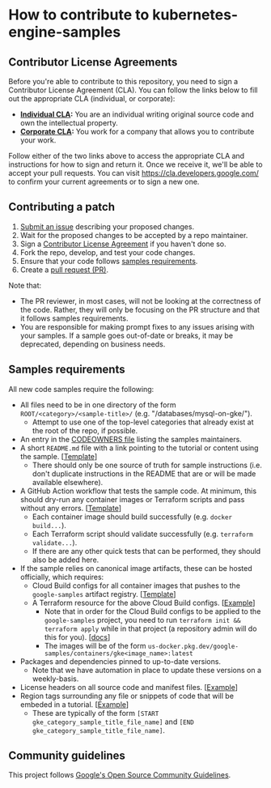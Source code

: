 # How to contribute to kubernetes-engine-samples

## Contributor License Agreements

Before you're able to contribute to this repository, you need to sign a Contributor License Agreement (CLA).
You can follow the links below to fill out the appropriate CLA (individual, or corporate):

* **[Individual CLA](https://developers.google.com/open-source/cla/individual):**
  You are an individual writing original source code and own the intellectual property.
* **[Corporate CLA](https://developers.google.com/open-source/cla/corporate):**
  You work for a company that allows you to contribute your work.

Follow either of the two links above to access the appropriate CLA and instructions for how to sign and
return it. Once we receive it, we'll be able to accept your pull requests. You can visit
<https://cla.developers.google.com/> to confirm your current agreements or to sign a new one.

## Contributing a patch

1. [Submit an issue](https://github.com/GoogleCloudPlatform/kubernetes-engine-samples/issues/new) describing your proposed changes.
1. Wait for the proposed changes to be accepted by a repo maintainer.
1. Sign a [Contributor License Agreement](#contributor-license-agreements) if you haven't done so.
1. Fork the repo, develop, and test your code changes.
1. Ensure that your code follows [samples requirements](#samples-requirements).
1. Create a [pull request (PR)](https://github.com/GoogleCloudPlatform/kubernetes-engine-samples/compare).

Note that:
- The PR reviewer, in most cases, will not be looking at the correctness of the code. Rather, they
  will only be focusing on the PR structure and that it follows samples requirements.
- You are responsible for making prompt fixes to any issues arising with your samples. If a sample
  goes out-of-date or breaks, it may be deprecated, depending on business needs.

## Samples requirements

All new code samples require the following:
- All files need to be in one directory of the form `ROOT/<category>/<sample-title>/` (e.g. "/databases/mysql-on-gke/").
  - Attempt to use one of the top-level categories that already exist at the root of the repo, if possible.
- An entry in the [CODEOWNERS file](/.github/CODEOWNERS) listing the samples maintainers.
- A short `README.md` file with a link pointing to the tutorial or content using the sample.
  [[Template](https://github.com/GoogleCloudPlatform/kubernetes-engine-samples/blob/main/.github/new-samples-templates/README.md)]
  - There should only be one source of truth for sample instructions (i.e. don't duplicate
    instructions in the README that are or will be made available elsewhere).
- A GitHub Action workflow that tests the sample code. At minimum, this should
  dry-run any container images or Terraform scripts and pass without any errors.
  [[Template](https://github.com/GoogleCloudPlatform/kubernetes-engine-samples/blob/main/.github/new-samples-templates/workflow.yml)]
  - Each container image should build successfully (e.g. `docker build...`).
  - Each Terraform script should validate successfully (e.g. `terraform validate...`).
  - If there are any other quick tests that can be performed, they should also be added here.
- If the sample relies on canonical image artifacts, these can be hosted officially, which requires:
  - Cloud Build configs for all container images that pushes to the `google-samples` artifact registry.
  [[Template](https://github.com/GoogleCloudPlatform/kubernetes-engine-samples/blob/main/.github/new-samples-templates/cloudbuild.yaml)]
  - A Terraform resource for the above Cloud Build configs.
  [[Example](https://github.com/GoogleCloudPlatform/kubernetes-engine-samples/blob/main/.github/terraform/google-cloud-build-triggers.tf#L194-L207)]
    - Note that in order for the Cloud Build configs to be applied to the
      `google-samples` project, you need to run `terraform init && terraform apply`
      while in that project (a repository admin will do this for you). [[docs](/.github/terraform/README.md)]
    - The images will be of the form `us-docker.pkg.dev/google-samples/containers/gke<image_name>:latest`
- Packages and dependencies pinned to up-to-date versions.
  - Note that we have automation in place to update these versions on a weekly-basis.
- License headers on all source code and manifest files.
  [[Example](https://github.com/GoogleCloudPlatform/kubernetes-engine-samples/blob/main/.github/new-samples-templates/cloudbuild.yaml#L1-L13)]
- Region tags surrounding any file or snippets of code that will be embeded in a tutorial.
  [[Example](https://github.com/GoogleCloudPlatform/kubernetes-engine-samples/blob/main/ai-ml/llm-multiple-gpus/llm-service.yaml#L15-L28)]
  - These are typically of the form `[START gke_category_sample_title_file_name]` and
    `[END gke_category_sample_title_file_name]`.

## Community guidelines

This project follows [Google's Open Source Community Guidelines](https://opensource.google/conduct/).
